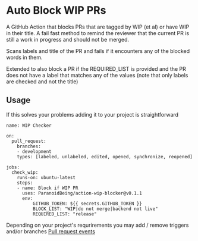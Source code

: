 # Auto Block WIP PRs 

A GitHub Action that blocks PRs that are tagged by WIP (et al) or have WIP in their title. A fail fast method to remind the reviewer that the current PR is still a work in progress and should not be merged.

Scans labels and title of the PR and fails if it encounters any of the blocked words in them.

Extended to also block a PR if the REQUIRED_LIST is provided and the PR does not have a label that matches any of the values (note that only labels are checked and not the title)

## Usage

If this solves your problems adding it to your project is straightforward 

```workflow
name: WIP Checker

on:
  pull_request:
    branches:
    - development
    types: [labeled, unlabeled, edited, opened, synchronize, reopened]

jobs:
  check_wip:
    runs-on: ubuntu-latest
    steps:
    - name: Block if WIP PR
      uses: ParanoidBeing/action-wip-blocker@v0.1.1
      env:
          GITHUB_TOKEN: ${{ secrets.GITHUB_TOKEN }}
          BLOCK_LIST: "WIP|do not merge|backend not live"
          REQUIRED_LIST: "release"
```

Depending on your project's requrirements you may add / remove triggers and/or branches [Pull request events](https://help.github.com/en/articles/events-that-trigger-workflows#pull-request-event-pull_request)

